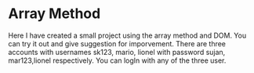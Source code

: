 # Array Method
Here I have created a small project using the array method and DOM. You can try it out and give suggestion for imporvement.
There are three accounts with usernames sk123, mario, lionel with password sujan, mar123,lionel respectively. You can logIn with any of the three user.
